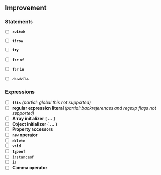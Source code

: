## Improvement


### Statements

- [ ] **`switch`**
- [ ] **`throw`**
- [ ] **`try`**
- [ ] **`for` `of`**
- [ ] **`for` `in`**
- [ ] **`do` `while`**


### Expressions
- [ ] **`this`** _(partial: global this not supported)_
- [ ] **regular expression literal** _(partial: backreferences and regexp flags not supported)_
- [ ] **Array initializer `[` ... `]`** 
- [ ] **Object initializer `{` ... `}`**
- [ ] **Property accessors**
- [ ] **`new` operator**
- [ ] **`delete`**
- [ ] **`void`**
- [ ] **`typeof`**
- [ ] `instanceof`
- [ ] **`in`**
- [ ] **Comma operator**
